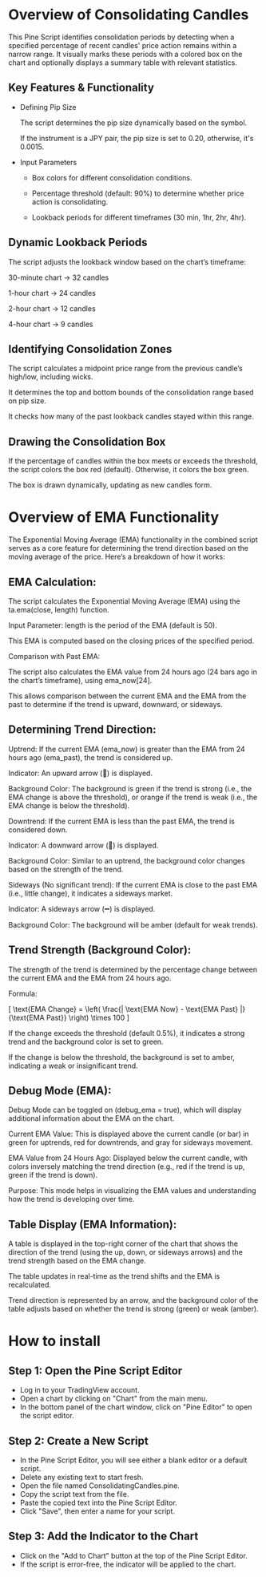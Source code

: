 # Overview of Consolidating Candles

This Pine Script identifies consolidation periods by detecting when a specified percentage of recent candles' price action remains within a narrow range. It visually marks these periods with a colored box on the chart and optionally displays a summary table with relevant statistics.

## Key Features & Functionality
- Defining Pip Size
 
    The script determines the pip size dynamically based on the symbol.

    If the instrument is a JPY pair, the pip size is set to 0.20, otherwise, it's 0.0015.

- Input Parameters
  
  - Box colors for different consolidation conditions.

  - Percentage threshold (default: 90%) to determine whether price action is consolidating.

  - Lookback periods for different timeframes (30 min, 1hr, 2hr, 4hr).

## Dynamic Lookback Periods
The script adjusts the lookback window based on the chart’s timeframe:

30-minute chart → 32 candles

1-hour chart → 24 candles

2-hour chart → 12 candles

4-hour chart → 9 candles

## Identifying Consolidation Zones
The script calculates a midpoint price range from the previous candle’s high/low, including wicks.

It determines the top and bottom bounds of the consolidation range based on pip size.

It checks how many of the past lookback candles stayed within this range.

## Drawing the Consolidation Box
If the percentage of candles within the box meets or exceeds the threshold, the script colors the box red (default). Otherwise, it colors the box green.

The box is drawn dynamically, updating as new candles form.

# Overview of EMA Functionality
The Exponential Moving Average (EMA) functionality in the combined script serves as a core feature for determining the trend direction based on the moving average of the price. Here’s a breakdown of how it works:

## EMA Calculation:
The script calculates the Exponential Moving Average (EMA) using the ta.ema(close, length) function.

Input Parameter: length is the period of the EMA (default is 50).

This EMA is computed based on the closing prices of the specified period.

Comparison with Past EMA:

The script also calculates the EMA value from 24 hours ago (24 bars ago in the chart’s timeframe), using ema_now[24].

This allows comparison between the current EMA and the EMA from the past to determine if the trend is upward, downward, or sideways.

## Determining Trend Direction:
Uptrend: If the current EMA (ema_now) is greater than the EMA from 24 hours ago (ema_past), the trend is considered up.

Indicator: An upward arrow (🔼) is displayed.

Background Color: The background is green if the trend is strong (i.e., the EMA change is above the threshold), or orange if the trend is weak (i.e., the EMA change is below the threshold).

Downtrend: If the current EMA is less than the past EMA, the trend is considered down.

Indicator: A downward arrow (🔽) is displayed.

Background Color: Similar to an uptrend, the background color changes based on the strength of the trend.

Sideways (No significant trend): If the current EMA is close to the past EMA (i.e., little change), it indicates a sideways market.

Indicator: A sideways arrow (➖) is displayed.

Background Color: The background will be amber (default for weak trends).

## Trend Strength (Background Color):
The strength of the trend is determined by the percentage change between the current EMA and the EMA from 24 hours ago.

Formula:

\[
\text{EMA Change} = \left( \frac{| \text{EMA Now} - \text{EMA Past} |}{\text{EMA Past}} \right) \times 100
\]

If the change exceeds the threshold (default 0.5%), it indicates a strong trend and the background color is set to green.

If the change is below the threshold, the background is set to amber, indicating a weak or insignificant trend.

## Debug Mode (EMA):
Debug Mode can be toggled on (debug_ema = true), which will display additional information about the EMA on the chart.

Current EMA Value: This is displayed above the current candle (or bar) in green for uptrends, red for downtrends, and gray for sideways movement.

EMA Value from 24 Hours Ago: Displayed below the current candle, with colors inversely matching the trend direction (e.g., red if the trend is up, green if the trend is down).

Purpose: This mode helps in visualizing the EMA values and understanding how the trend is developing over time.

## Table Display (EMA Information):
A table is displayed in the top-right corner of the chart that shows the direction of the trend (using the up, down, or sideways arrows) and the trend strength based on the EMA change.

The table updates in real-time as the trend shifts and the EMA is recalculated.

Trend direction is represented by an arrow, and the background color of the table adjusts based on whether the trend is strong (green) or weak (amber).



# How to install 

## Step 1: Open the Pine Script Editor

- Log in to your TradingView account.
- Open a chart by clicking on "Chart" from the main menu.
- In the bottom panel of the chart window, click on "Pine Editor" to open the script editor.

## Step 2: Create a New Script

- In the Pine Script Editor, you will see either a blank editor or a default script.
- Delete any existing text to start fresh.
- Open the file named ConsolidatingCandles.pine.
- Copy the script text from the file.
- Paste the copied text into the Pine Script Editor.
- Click "Save", then enter a name for your script.

## Step 3: Add the Indicator to the Chart

- Click on the "Add to Chart" button at the top of the Pine Script Editor.
- If the script is error-free, the indicator will be applied to the chart.

  
